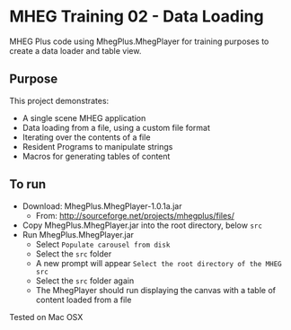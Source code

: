 MHEG Training 02 - Data Loading
=====================

MHEG Plus code using MhegPlus.MhegPlayer for training purposes to create a data loader and table view.

Purpose
-------
This project demonstrates:
* A single scene MHEG application
* Data loading from a file, using a custom file format
* Iterating over the contents of a file
* Resident Programs to manipulate strings
* Macros for generating tables of content

To run
------
- Download: MhegPlus.MhegPlayer-1.0.1a.jar
  - From: http://sourceforge.net/projects/mhegplus/files/
- Copy MhegPlus.MhegPlayer.jar into the root directory, below ``src``
- Run MhegPlus.MhegPlayer.jar
  - Select ``Populate carousel from disk``
  - Select the ``src`` folder
  - A new prompt will appear ``Select the root directory of the MHEG src``
  - Select the ``src`` folder again
  - The MhegPlayer should run displaying the canvas with a table of content loaded from a file

Tested on Mac OSX

